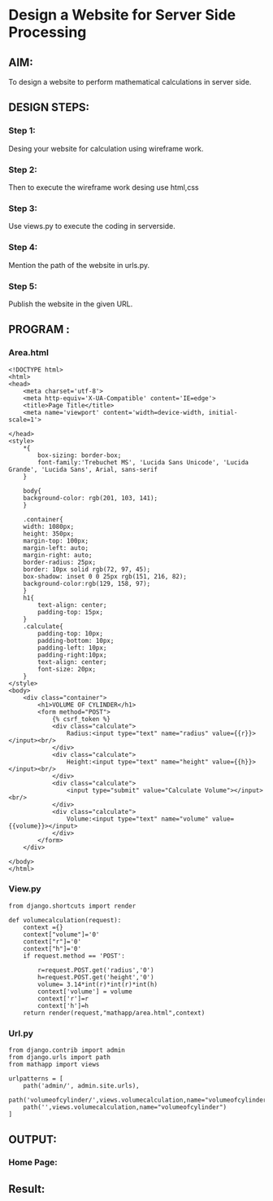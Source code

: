 # Design a Website for Server Side Processing

## AIM:
To design a website to perform mathematical calculations in server side.

## DESIGN STEPS:

### Step 1:
Desing your website for calculation using wireframe work.



### Step 2:
Then to execute the wireframe work desing use html,css



### Step 3:
Use views.py to execute the coding in serverside.



### Step 4:
Mention the path of the website in urls.py.



### Step 5:
Publish the website in the given URL.


## PROGRAM :
### Area.html
~~~
<!DOCTYPE html>
<html>
<head>
    <meta charset='utf-8'>
    <meta http-equiv='X-UA-Compatible' content='IE=edge'>
    <title>Page Title</title>
    <meta name='viewport' content='width=device-width, initial-scale=1'>
    
</head>
<style>
    *{
        box-sizing: border-box;
        font-family:'Trebuchet MS', 'Lucida Sans Unicode', 'Lucida Grande', 'Lucida Sans', Arial, sans-serif
    }

    body{
    background-color: rgb(201, 103, 141);
    }

    .container{
    width: 1080px;
    height: 350px;
    margin-top: 100px;
    margin-left: auto;
    margin-right: auto;
    border-radius: 25px;
    border: 10px solid rgb(72, 97, 45);
    box-shadow: inset 0 0 25px rgb(151, 216, 82);
    background-color:rgb(129, 158, 97);
    }
    h1{
        text-align: center;
        padding-top: 15px;
    }
    .calculate{
        padding-top: 10px;
        padding-bottom: 10px;
        padding-left: 10px;
        padding-right:10px;
        text-align: center;
        font-size: 20px;
    }
</style>
<body>
    <div class="container">
        <h1>VOLUME OF CYLINDER</h1>
        <form method="POST">
            {% csrf_token %}
            <div class="calculate"> 
                Radius:<input type="text" name="radius" value={{r}}></input><br/>
            </div>
            <div class="calculate">
                Height:<input type="text" name="height" value={{h}}></input><br/>
            </div>
            <div class="calculate">
                <input type="submit" value="Calculate Volume"></input><br/>
            </div>
            <div class="calculate">
                Volume:<input type="text" name="volume" value={{volume}}></input>
            </div>
        </form>
    </div>
    
</body>
</html>
~~~
### View.py
~~~
from django.shortcuts import render

def volumecalculation(request):
    context ={}
    context["volume"]='0'
    context["r"]='0'
    context["h"]='0'
    if request.method == 'POST':
        
        r=request.POST.get('radius','0')
        h=request.POST.get('height','0')
        volume= 3.14*int(r)*int(r)*int(h)
        context['volume'] = volume
        context['r']=r
        context['h']=h
    return render(request,"mathapp/area.html",context)
~~~
### Url.py
~~~
from django.contrib import admin
from django.urls import path
from mathapp import views

urlpatterns = [
    path('admin/', admin.site.urls),
    path('volumeofcylinder/',views.volumecalculation,name="volumeofcylinder"),
    path('',views.volumecalculation,name="volumeofcylinder")
]
~~~


## OUTPUT:

### Home Page:


## Result:

